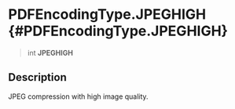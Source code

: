 PDFEncodingType.JPEGHIGH {#PDFEncodingType.JPEGHIGH}
========================

> int **JPEGHIGH**

Description
-----------

JPEG compression with high image quality.
